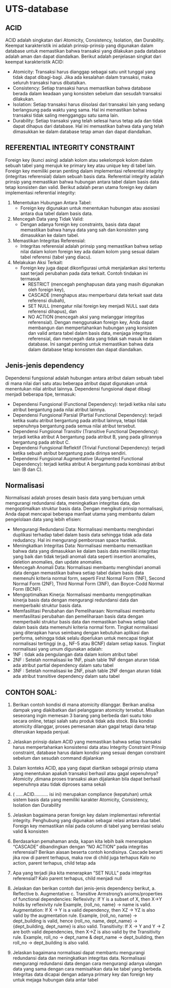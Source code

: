 # UTS-database
## ACID
ACID adalah singkatan dari Atomicity, Consistency, Isolation, dan Durability. Keempat karakteristik ini adalah prinsip-prinsip yang digunakan dalam database untuk memastikan bahwa transaksi yang dilakukan pada database adalah aman dan dapat diandalkan. Berikut adalah penjelasan singkat dari keempat karakteristik ACID:
- Atomicity: Transaksi harus dianggap sebagai satu unit tunggal yang tidak dapat dibagi-bagi. Jika ada kesalahan dalam transaksi, maka seluruh transaksi harus dibatalkan.
- Consistency: Setiap transaksi harus memastikan bahwa database berada dalam keadaan yang konsisten sebelum dan sesudah transaksi dilakukan.
- Isolation: Setiap transaksi harus diisolasi dari transaksi lain yang sedang berlangsung pada waktu yang sama. Hal ini memastikan bahwa transaksi tidak saling mengganggu satu sama lain.
- Durability: Setiap transaksi yang telah selesai harus tetap ada dan tidak dapat dihapus dari database. Hal ini memastikan bahwa data yang telah dimasukkan ke dalam database tetap aman dan dapat diandalkan.

## REFERENTIAL INTEGRITY CONSTRAINT
Foreign key (kunci asing) adalah kolom atau sekelompok kolom dalam sebuah tabel yang merujuk ke primary key atau unique key di tabel lain. Foreign key memiliki peran penting dalam implementasi referential integrity (integritas referensial) dalam sebuah basis data. Referential integrity adalah prinsip yang memastikan bahwa hubungan antara tabel dalam basis data tetap konsisten dan valid. Berikut adalah peran utama foreign key dalam implementasi referential integrity:
1. Menentukan Hubungan Antara Tabel:
   - Foreign key digunakan untuk menentukan hubungan atau asosiasi antara dua tabel dalam basis data.
2. Mencegah Data yang Tidak Valid:
   - Dengan adanya foreign key constraints, basis data dapat memastikan bahwa hanya data yang sah dan konsisten yang dimasukkan ke dalam tabel.
3. Memastikan Integritas Referensial:
   - Integritas referensial adalah prinsip yang memastikan bahwa setiap nilai dalam kolom foreign key ada dalam kolom yang sesuai dalam tabel referensi (tabel yang diacu).
4. Melakukan Aksi Terkait:
   - Foreign key juga dapat dikonfigurasi untuk menjalankan aksi tertentu saat terjadi perubahan pada data terkait. Contoh tindakan ini termasuk
     - RESTRICT (mencegah penghapusan data yang masih digunakan oleh foreign key),
     - CASCADE (menghapus atau memperbarui data terkait saat data referensi diubah),
     - SET NULL (mengatur nilai foreign key menjadi NULL saat data referensi dihapus), dan
     - NO ACTION (mencegah aksi yang melanggar integritas referensial).
Dengan menggunakan foreign key, Anda dapat membangun dan mempertahankan hubungan yang konsisten dan valid antara tabel dalam basis data, menjaga integritas referensial, dan mencegah data yang tidak sah masuk ke dalam database. Ini sangat penting untuk memastikan bahwa data dalam database tetap konsisten dan dapat diandalkan.

## Jenis-jenis dependency
Dependensi fungsional adalah hubungan antara atribut dalam sebuah tabel di mana nilai dari satu atau beberapa atribut dapat digunakan untuk menentukan nilai atribut lainnya. Dependensi fungsional dapat dibagi menjadi beberapa tipe, termasuk:
- Dependensi Fungsional (Functional Dependency): terjadi ketika nilai satu atribut bergantung pada nilai atribut lainnya.
- Dependensi Fungsional Parsial (Partial Functional Dependency): terjadi ketika suatu atribut bergantung pada atribut lainnya, tetapi tidak sepenuhnya bergantung pada semua nilai atribut tersebut.
- Dependensi Fungsional Transitiv (Transitive Functional Dependency): terjadi ketika atribut A bergantung pada atribut B, yang pada gilirannya bergantung pada atribut C.
- Dependensi Fungsional Reflektif (Trivial Functional Dependency): terjadi ketika sebuah atribut bergantung pada dirinya sendiri.
- Dependensi Fungsional Augmentative (Augmented Functional Dependency): terjadi ketika atribut A bergantung pada kombinasi atribut lain (B dan C).

## Normalisasi
Normalisasi adalah proses desain basis data yang bertujuan untuk mengurangi redundansi data, meningkatkan integritas data, dan mengoptimalkan struktur basis data. Dengan mengikuti prinsip normalisasi, Anda dapat mencapai beberapa manfaat utama yang membantu dalam pengelolaan data yang lebih efisien:
- Mengurangi Redundansi Data: Normalisasi membantu menghindari duplikasi terhadap tabel dalam basis data sehingga tidak ada data redudancy. Hal ini mengurangi pemborosan space hardisk.
- Meningkatkan Integritas Data: Normalisasi membantu memastikan bahwa data yang dimasukkan ke dalam basis data memiliki integritas yang baik dan tidak terjadi anomali data seperti insertion anomalies, deletion anomalies, dan update anomalies.
- Mencegah Anomali Data: Normalisasi membantu menghindari anomali data dengan memastikan bahwa setiap tabel dalam basis data memenuhi kriteria normal form, seperti First Normal Form (1NF), Second Normal Form (2NF), Third Normal Form (3NF), dan Boyce-Codd Normal Form (BCNF).
- Mengoptimalkan Kinerja: Normalisasi membantu mengoptimalkan kinerja basis data dengan mengurangi redundansi data dan memperbaiki struktur basis data.
- Memfasilitasi Perubahan dan Pemeliharaan: Normalisasi membantu memfasilitasi perubahan dan pemeliharaan basis data dengan memperbaiki struktur basis data dan memastikan bahwa setiap tabel dalam basis data memenuhi kriteria normal form.
Tingkat normalisasi yang diterapkan harus seimbang dengan kebutuhan aplikasi dan performa, sehingga tidak selalu diperlukan untuk mencapai tingkat normalisasi tertinggi (e.g., NF-5 atau BCNF) dalam setiap kasus. Tingkat normalisasi yang umum digunakan adalah:
- 1NF : tidak ada pengulangan data dalam kolom atribut tabel
- 2NF : Setelah normalisasi ke 1NF, pisah table 1NF dengan aturan tidak ada atribut partial dependency dalam satu tabel
- 3NF : Setelah normalisasi ke 2NF, pisah table 2NF dengan aturan tidak ada atribut transitive dependency dalam satu tabel

 ## CONTOH SOAL:
1.	Berikan contoh kondisi di mana atomicity dilanggar. Berikan analisa dampak yang diakibatkan dari pelanggaran atomicity tersebut.
Misalkan seseorang ingin memesan 3 barang yang berbeda dari suatu toko secara online, tetapi salah satu produk tidak ada stock. Bila kondisi atomicity dilanggar, proses pemesanan akan gagal tetapi dana tetap diteruskan kepada penjual.
2.	Jelaskan prinsip dalam ACID yang memastikan bahwa setiap transaksi harus mempertahankan konsistensi data atau Integrity Constraint
Prinsip constraint, database harus dalam kondisi yang sesuai dengan constraint sebelum dan sesudah command dijalankan
3.	Dalam konteks ACID, apa yang dapat diartikan sebagai prinsip utama yang menentukan apakah transaksi berhasil atau gagal sepenuhnya?
Atomicity ,dimana proses transaksi akan dijalankan bila dapat berhasil sepenuhnya atau tidak diproses sama sekali
4.	( ……ACID……….. isi ini) merupakan compliance (kepatuhan) untuk sistem basis data yang memiliki karakter Atomicity, Consistency, Isolation dan Durability
5.	Jelaskan bagaimana peran foreign key dalam implementasi referential integrity.
Penghubung yang digunakan sebagai relasi antara dua tabel. Foreign key memastikan nilai pada column di tabel yang berrelasi selalu valid & konsisten
6.	Berdasarkan pemahaman anda, kapan kita lebih baik menerapkan “CASCADE” dibandingkan dengan “NO ACTION” pada integritas referensial? Berikan alasan beserta contoh kondisinya.
Cascade berarti jika row di parent terhapus, maka row di child juga terhapus
Kalo no action, parent terhapus, child tetap ada
7.	Apa yang terjadi jika kita menerapkan ”SET NULL” pada integritas referensial?
Kalo parent terhapus, child menjadi null
8.	Jelaskan dan berikan contoh dari jenis-jenis dependency berikut,
a.	Reflective
b.	Augmentative
c.	Transitive
Armstrong’s axioms/properties of functional dependencies:
    Reflexivity: If Y is a subset of X, then X→Y holds by reflexivity rule
    Example, {roll_no, name} → name is valid.
    Augmentation: If X → Y is a valid dependency, then XZ → YZ is also valid by the augmentation rule.
    Example, {roll_no, name} → dept_building is valid, hence {roll_no, name, dept_name} → {dept_building, dept_name} is also valid.
    Transitivity: If X → Y and Y → Z are both valid dependencies, then X→Z is also valid by the Transitivity rule.
    Example, roll_no → dept_name & dept_name → dept_building, then roll_no → dept_building is also valid.

9.	Jelaskan bagaimana normalisasi dapat membantu mengurangi redundansi data dan meningkatkan integritas data.
Normalisasi mengurangi redundansi data dengan cara mengurangi adanya ulangan data yang sama dengan cara memisahkan data ke tabel yang berbeda. Integritas data dicapai dengan adanya primary key dan foreign key untuk mejaga hubungan data antar tabel
